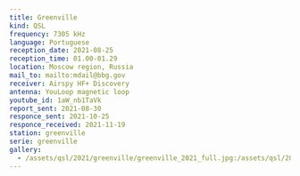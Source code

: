 ```yaml
---
title: Greenville
kind: QSL
frequency: 7305 kHz
language: Portuguese
reception_date: 2021-08-25
reception_time: 01.00-01.29
location: Moscow region, Russia
mail_to: mailto:mdail@bbg.gov
receiver: Airspy HF+ Discovery
antenna: YouLoop magnetic loop
youtube_id: 1aW_nb1TaVk
report_sent: 2021-08-30
responce_sent: 2021-10-25
responce_received: 2021-11-19
station: greenville
serie: greenville
gallery:
  - /assets/qsl/2021/greenville/greenville_2021_full.jpg:/assets/qsl/2021/greenville/greenville_2021_small.jpg
---
```

